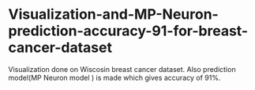 # Visualization-and-MP-Neuron-prediction-accuracy-91-for-breast-cancer-dataset
Visualization done on Wiscosin breast cancer dataset. Also prediction model(MP Neuron model ) is made which gives accuracy of 91%.
